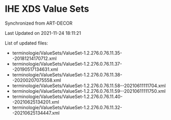 # IHE XDS Value Sets

Synchronized from ART-DECOR

Last Updated on 2021-11-24 18:11:21

List of updated files:
* terminologie/ValueSets/ValueSet-1.2.276.0.76.11.35--20181214170712.xml
* terminologie/ValueSets/ValueSet-1.2.276.0.76.11.37--20190517134631.xml
* terminologie/ValueSets/ValueSet-1.2.276.0.76.11.38--20200207075558.xml
* terminologie/ValueSets/ValueSet-1.2.276.0.76.11.58--20210611111704.xml
* terminologie/ValueSets/ValueSet-1.2.276.0.76.11.59--20210611111750.xml
* terminologie/ValueSets/ValueSet-1.2.276.0.76.11.40--20210625134201.xml
* terminologie/ValueSets/ValueSet-1.2.276.0.76.11.32--20210625134447.xml
